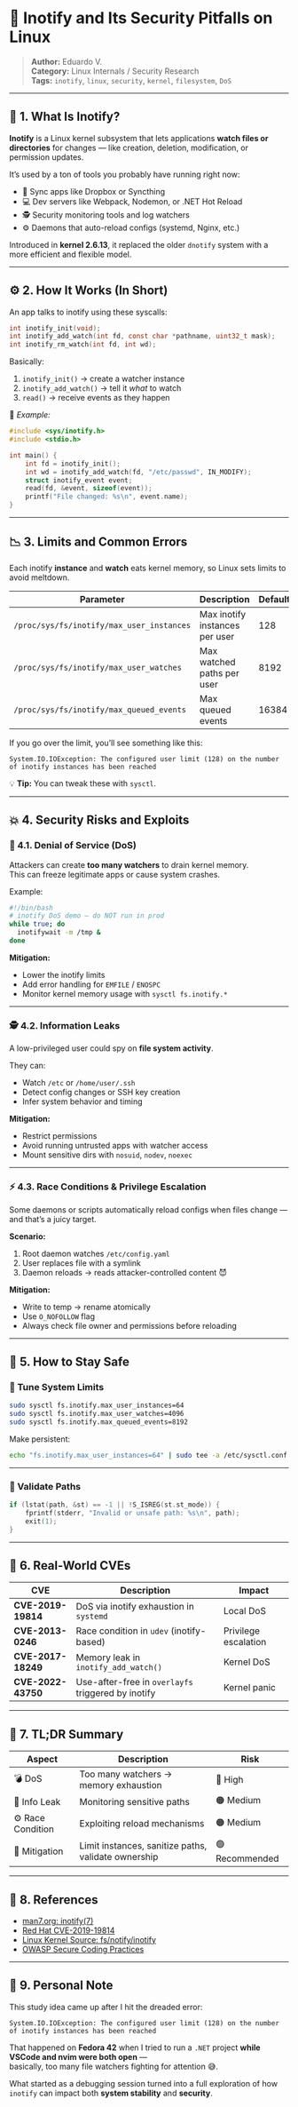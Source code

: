 # 🧩 Inotify and Its Security Pitfalls on Linux

> **Author:** Eduardo V.  
> **Category:** Linux Internals / Security Research  
> **Tags:** `inotify`, `linux`, `security`, `kernel`, `filesystem`, `DoS`

---

## 🧠 1. What Is Inotify?

**Inotify** is a Linux kernel subsystem that lets applications **watch files or directories** for changes — like creation, deletion, modification, or permission updates.

It’s used by a ton of tools you probably have running right now:

- 🧰 Sync apps like Dropbox or Syncthing  
- 💻 Dev servers like Webpack, Nodemon, or .NET Hot Reload  
- 🕵️ Security monitoring tools and log watchers  
- ⚙️ Daemons that auto-reload configs (systemd, Nginx, etc.)

Introduced in **kernel 2.6.13**, it replaced the older `dnotify` system with a more efficient and flexible model.

---

## ⚙️ 2. How It Works (In Short)

An app talks to inotify using these syscalls:

```c
int inotify_init(void);
int inotify_add_watch(int fd, const char *pathname, uint32_t mask);
int inotify_rm_watch(int fd, int wd);
```

Basically:
1. `inotify_init()` → create a watcher instance  
2. `inotify_add_watch()` → tell it *what* to watch  
3. `read()` → receive events as they happen

📘 *Example:*

```c
#include <sys/inotify.h>
#include <stdio.h>

int main() {
    int fd = inotify_init();
    int wd = inotify_add_watch(fd, "/etc/passwd", IN_MODIFY);
    struct inotify_event event;
    read(fd, &event, sizeof(event));
    printf("File changed: %s\n", event.name);
}
```

---

## 📉 3. Limits and Common Errors

Each inotify **instance** and **watch** eats kernel memory, so Linux sets limits to avoid meltdown.

| Parameter | Description | Default |
|------------|--------------|----------|
| `/proc/sys/fs/inotify/max_user_instances` | Max inotify instances per user | 128 |
| `/proc/sys/fs/inotify/max_user_watches` | Max watched paths per user | 8192 |
| `/proc/sys/fs/inotify/max_queued_events` | Max queued events | 16384 |

If you go over the limit, you’ll see something like this:

```
System.IO.IOException: The configured user limit (128) on the number of inotify instances has been reached
```

💡 **Tip:** You can tweak these with `sysctl`.

---

## 💥 4. Security Risks and Exploits

### 🚫 4.1. Denial of Service (DoS)

Attackers can create **too many watchers** to drain kernel memory.  
This can freeze legitimate apps or cause system crashes.

Example:

```bash
#!/bin/bash
# inotify DoS demo — do NOT run in prod
while true; do
  inotifywait -m /tmp &
done
```

**Mitigation:**
- Lower the inotify limits  
- Add error handling for `EMFILE` / `ENOSPC`  
- Monitor kernel memory usage with `sysctl fs.inotify.*`

---

### 🕵️ 4.2. Information Leaks

A low-privileged user could spy on **file system activity**.

They can:
- Watch `/etc` or `/home/user/.ssh`  
- Detect config changes or SSH key creation  
- Infer system behavior and timing

**Mitigation:**
- Restrict permissions  
- Avoid running untrusted apps with watcher access  
- Mount sensitive dirs with `nosuid`, `nodev`, `noexec`

---

### ⚡ 4.3. Race Conditions & Privilege Escalation

Some daemons or scripts automatically reload configs when files change — and that’s a juicy target.

**Scenario:**
1. Root daemon watches `/etc/config.yaml`  
2. User replaces file with a symlink  
3. Daemon reloads → reads attacker-controlled content 😈

**Mitigation:**
- Write to temp → rename atomically  
- Use `O_NOFOLLOW` flag  
- Always check file owner and permissions before reloading

---

## 🧩 5. How to Stay Safe

### 🔧 Tune System Limits

```bash
sudo sysctl fs.inotify.max_user_instances=64
sudo sysctl fs.inotify.max_user_watches=4096
sudo sysctl fs.inotify.max_queued_events=8192
```

Make persistent:

```bash
echo "fs.inotify.max_user_instances=64" | sudo tee -a /etc/sysctl.conf
```

---

### 🧱 Validate Paths

```c
if (lstat(path, &st) == -1 || !S_ISREG(st.st_mode)) {
    fprintf(stderr, "Invalid or unsafe path: %s\n", path);
    exit(1);
}
```

---

## 🧨 6. Real-World CVEs

| CVE | Description | Impact |
|------|--------------|--------|
| **CVE-2019-19814** | DoS via inotify exhaustion in `systemd` | Local DoS |
| **CVE-2013-0246** | Race condition in `udev` (inotify-based) | Privilege escalation |
| **CVE-2017-18249** | Memory leak in `inotify_add_watch()` | Kernel DoS |
| **CVE-2022-43750** | Use-after-free in `overlayfs` triggered by inotify | Kernel panic |

---

## 🧭 7. TL;DR Summary

| Aspect | Description | Risk |
|--------|--------------|------|
| 💣 DoS | Too many watchers → memory exhaustion | 🔴 High |
| 👀 Info Leak | Monitoring sensitive paths | 🟠 Medium |
| ⚙️ Race Condition | Exploiting reload mechanisms | 🟠 Medium |
| 🧰 Mitigation | Limit instances, sanitize paths, validate ownership | 🟢 Recommended |

---

## 🔗 8. References

- [man7.org: inotify(7)](https://man7.org/linux/man-pages/man7/inotify.7.html)  
- [Red Hat CVE-2019-19814](https://access.redhat.com/security/cve/CVE-2019-19814)  
- [Linux Kernel Source: fs/notify/inotify](https://elixir.bootlin.com/linux/latest/source/fs/notify/inotify)  
- [OWASP Secure Coding Practices](https://owasp.org/www-project-secure-coding-practices-quick-reference-guide/)

---

## 💬 9. Personal Note

This study idea came up after I hit the dreaded error:

```
System.IO.IOException: The configured user limit (128) on the number of inotify instances has been reached
```

That happened on **Fedora 42** when I tried to run a `.NET` project **while VSCode and nvim were both open** —  
basically, too many file watchers fighting for attention 😅.  

What started as a debugging session turned into a full exploration of how `inotify` can impact both **system stability** and **security**.

